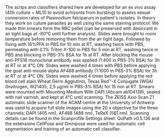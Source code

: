 The scrips and classifiers shared here are developed for an ex vivo assay (40h culture + ML10 to avoid schizonts from bursting) to assess sexual conversion rates of Plasmodium falciparum in patient's isolates. In theory they work on cuture parasites as well using the same staining protocol: 
We made thin smears form the RBC pellet (can be preserved with desiccant in air tight bags at -80°C until further analysis). Slides were brought to room temperature before removing them from the air tight bags. Followed by fixing with 16%PFA in PBS for 10 min at RT, washing twice with PBS, permeating with 0.1% Triton X-100 in PBS for 5 min at RT, washing twice in PBS and blocking in PBS-3% BSA for 1h at RT. After blocking the mouse anti-PFS16 monoclonal antibody was applied (1:400 in PBS-3% BSA) for 3h at RT or at 4°C ON. Slides were washed 4 times with PBS before applying the goat anti-mouse alpha AF488 antibody (1:1000 in PBS-3% BSA) for 3h at RT or at 4°C ON. Slides were washed 4 times before applying the red blood cell stain Wheat Germ Agglutinin, Texas Red™-X Conjugate (WGA) (Invitrogen, W21405; 2,5 µg/ml in PBS-3% BSA) for 15 min at RT. Smears were mounted with Mounting Medium With DAPI (Abcam ab104139), sealed with nail varnish, and kept at 4°C until scanning. 
The ZEISS Axio Scan.Z1 automatic slide scanner of the ACAM centre at the University of Antwerp was used to acquire full slide images using the 20 x objective for the three channels: DAPI (405 nm), AF488 (488 nm), TeReX (561 nm). Scanning details can be found in the Scanprofile Settings sheet.
QuPath v0.5.136 and the extensions CellPose and Omnipose were used for automatic cell segmentation and training of an automatic cell classifier. 
